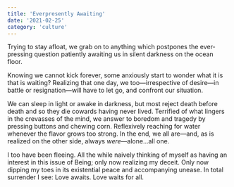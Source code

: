 ```yaml
---
title: 'Everpresently Awaiting'
date: '2021-02-25'
category: 'culture'
---
```


Trying to stay afloat, we grab on to anything which postpones the ever-pressing question patiently awaiting us in silent darkness on the ocean floor.

Knowing we cannot kick forever, some anxiously start to wonder what it is that is waiting? Realizing that one day, we too—irrespective of desire—in battle or resignation—will have to let go, and confront our situation.

We can sleep in light or awake in darkness, but most reject death before death and so they die cowards having never lived. Terrified of what lingers in the crevasses of the mind, we answer to boredom and tragedy by pressing buttons and chewing corn. Reflexively reaching for water whenever the flavor grows too strong. In the end, we all are—and, as is realized on the other side, always _were_—alone...all one.

I too have been fleeing. All the while naively thinking of myself as having an interest in this issue of Being; only now realizing my deceit. Only now dipping my toes in its existential peace and accompanying unease. In total surrender I see: Love awaits. Love waits for all.
